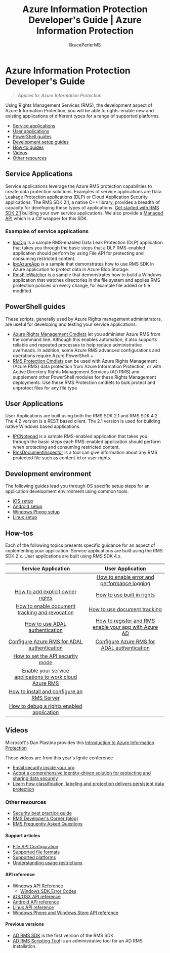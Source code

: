 ﻿---
# required metadata

title: Azure Information Protection Developer's Guide | Azure Information Protection
description: Developers can use RMS to protect and manage files of all types
author: BrucePerlerMS
ms.author: bruceper
manager: mbaldwin
ms.date: 11/22/2016
ms.topic: article
ms.prod:
ms.service: information-protection
ms.technology: techgroup-identity
ms.assetid: a53c2df2-a0a2-4f1f-995b-75ba55e4489b
ms.suite: ems
ms.reviewer: kartikk

# optional metadata
#ROBOTS:
#audience:
#ms.devlang:
#ms.tgt_pltfrm: "na"

---

# Azure Information Protection Developer's Guide
>*Applies to: Azure Information Protection*

Using Rights Management Services (RMS), the development aspect of Azure Information Protection, you will be able to rights-enable new and existing applications of different types for a range of supported platforms.

- [Service applications](#service-applications)
- [User applications](#user-applications)
- [PowerShell guides](#powershell-guides)
- [Development setup guides](#development-environment-setup-guides)
- [How-to guides](#how-tos)
- [Videos](#videos)
- [Other resources](#other-resources)

## Service Applications
Service applications leverage the Azure RMS protection capabilities to create data protection solutions. Examples of service applications are Data Leakage Protection applications (DLP) or Cloud Application Security applications. The RMS SDK 2.1, a native C++ library, provides a breadth of capacity for developing these types of applications. [Get started with RMS SDK 2.1](getting-started-with-ad-rms-2-0.md) building your own service applications. We also provide a [Managed API](https://github.com/Azure-Samples/active-directory-dotnet-rms) which is a C# wrapper for this SDK.

### Examples of service applications
- [IpcDlp](https://github.com/Azure-Samples/active-directory-dotnet-rms) is a sample RMS-enabled Data Leak Protection (DLP) application that takes you through the basic steps that a DLP RMS-enabled application should perform by using File API for protecting and consuming restricted content.
- [IpcAzureApp](https://github.com/Azure-Samples/active-directory-dotnet-rms) is a sample that demonstrates how to use RMS SDK in Azure application to protect data in Azure Blob Storage.
- [RmsFileWatcher](https://github.com/Azure-Samples/active-directory-dotnet-rms) is a sample that demonstrates how to build a Windows application that watches directories in the file system and applies RMS protection policies on every change, for example file added or file modified.

## PowerShell guides
These scripts, generally used by Azure Rights management administrators, are useful for developing and testing your service applications.
- [Azure Rights Management Cmdlets](https://msdn.microsoft.com/library/azure/dn629398.aspx) let you administer Azure RMS from the command line. Although this enables automation, it also supports reliable and repeated processes to help reduce administrative overheads. In addition, some Azure RMS advanced configurations and operations require Azure PowerShell.+
- [RMS Protection Cmdlets](https://msdn.microsoft.com/library/azure/mt433195.aspx) can be used with Azure Rights Management (Azure RMS) data protection from Azure Information Protection, or with Active Directory Rights Management Services (AD RMS) and supplement other PowerShell modules for these Rights Management deployments. Use these RMS Protection cmdlets to bulk protect and unprotect files for any file type


## User Applications
User Applications are built using both the RMS SDK 2.1 and RMS SDK 4.2.
The 4.2 version is a REST based client. The 2.1 version is used for building native Windows based applications.


- [IPCNotepad](https://github.com/Azure-Samples/Azure-Information-Protection-Samples/tree/master/AzureIP_Test) is a sample RMS-enabled application that takes you through the basic steps each RMS-enabled application should perform when protecting and consuming restricted content.
- [RmsDocumentInspector](https://github.com/Azure-Samples/active-directory-dotnet-rms) is a tool can give information about any RMS protected file such as content-id or user rights.

## Development environment
The following guides lead you through OS specific setup steps for an application development environment using common tools.
- [iOS setup](ios-sdk.md)
- [Android setup](android-sdk.md)
- [Windows Phone setup](windows-phone-apps.md)
- [Linux setup](linux-setup.md)

## How-tos
Each of the following topics presents specific guidance for an aspect of implementing your application. Service applications are built using the RMS SDK 2.x. User applications are built using RMS SDK 4.x.

|Service Application| User Application|
|:---:|:---:|
||[How to enable error and performance logging](enabling-logging.md)|
|[How to add explicit owner rights](add-explicit-owner-rights.md)|[How to use built in rights](built-in-rights-usage-restriction-reference.md) |
| [How to enable document tracking and revocation](tracking-content.md) | [How to use document tracking](how-to-use-document-tracking.md) |
|[How to use ADAL authentication](how-to-use-adal-authentication.md)|[How to register and RMS enable your app with Azure AD](authentication-integration.md)|
|[Configure Azure RMS for ADAL authentication](adal-auth.md)|[Configure Azure RMS for ADAL authentication](adal-auth.md)|
| [How to set the API security mode](setting-the-api-security-mode-api-mode.md) | |
|[Enable your service applications to work cloud Azure RMS](how-to-use-file-api-with-aadrm-cloud.md)||
|[How to install and configure an RMS Server](how-to-install-and-configure-an-rms-server.md)||
|[How to debug a rights enabled application](debugging-applications-that-use-ad-rms.md)| |



## Videos
Microsoft's Dan Plastina provides this [Introduction to Azure Information Protection](https://www.microsoft.com/en-us/cloud-platform/azure-information-protection)

These videos are from this year's Ignite conference

- [Email security inside your org](https://myignite.microsoft.com/videos/2787)
- [Adopt a comprehensive identity-driven solution for protecting and sharing data securely](https://myignite.microsoft.com/videos/2784)
- [Learn how classification, labeling and protection delivers persistent data protection](https://myignite.microsoft.com/videos/2786)


### Other resources
- [Security best practice guide](security-guidelines.md)
- [RMS Developer's Corner (blog)](https://blogs.msdn.microsoft.com/rms/)
- [RMS Frequently Asked Questions](http://social.technet.microsoft.com/wiki/contents/articles/3440.ad-rms-frequently-asked-questions-faq.aspx)

#### Support articles
- [File API Configuration](file-api-configuration.md)
- [Supported file formats](supported-file-formats.md)
- [Supported platforms](supported-platforms.md)
- [Understanding usage restrictions](understanding-usage-restrictions.md)

#### API reference
- [Windows API Reference](https://msdn.microsoft.com/en-us/library/hh535292.aspx)
  - [Windows SDK Error Codes](https://msdn.microsoft.com/library/hh535248.aspx)
- [iOS/OSX API reference](https://msdn.microsoft.com/en-us/library/dn758306.aspx)
- [Android API reference](https://msdn.microsoft.com/en-us/library/dn758245.aspx)
- [Linux API reference](http://azuread.github.io/rms-sdk-for-cpp/annotated.html)
- [Windows Phone and Windows Store API reference](https://msdn.microsoft.com/library/dn891914.aspx)

#### Previous versions
- [AD RMS SDK](https://msdn.microsoft.com/en-us/library/cc530379.aspx) is the first version of the RMS SDK.
- [AD RMS Scripting Tool](https://msdn.microsoft.com/en-us/library/bb968797.aspx) is an administrative tool for an AD RMS installation.
